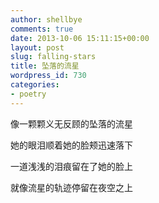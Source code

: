 ```yaml
---
author: shellbye
comments: true
date: 2013-10-06 15:11:15+00:00
layout: post
slug: falling-stars
title: 坠落的流星
wordpress_id: 730
categories:
- poetry
---
```



像一颗颗义无反顾的坠落的流星

她的眼泪顺着她的脸颊迅速落下

一道浅浅的泪痕留在了她的脸上

就像流星的轨迹停留在夜空之上

